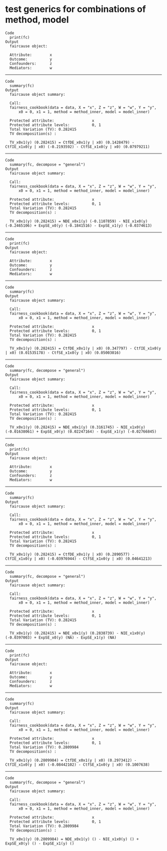 # test generics for combinations of method, model

    Code
      print(fc)
    Output
      faircause object:
      
      Attribute:        x 
      Outcome:          y 
      Confounders:      z 
      Mediators:        w 

---

    Code
      summary(fc)
    Output
      faircause object summary: 
      
      Call:
      fairness_cookbook(data = data, X = "x", Z = "z", W = "w", Y = "y", 
          x0 = 0, x1 = 1, method = method_inner, model = model_inner)
      
      Protected attribute:                 x
      Protected attribute levels:          0, 1
      Total Variation (TV): 0.282415 
      TV decomposition(s) :
      
      TV_x0x1(y) (0.282415) = CtfDE_x0x1(y | x0) (0.1428479) - CtfIE_x1x0(y | x0) (-0.2193592) - CtfSE_x1x0(y | x0) (0.07979211)

---

    Code
      summary(fc, decompose = "general")
    Output
      faircause object summary: 
      
      Call:
      fairness_cookbook(data = data, X = "x", Z = "z", W = "w", Y = "y", 
          x0 = 0, x1 = 1, method = method_inner, model = model_inner)
      
      Protected attribute:                 x
      Protected attribute levels:          0, 1
      Total Variation (TV): 0.282415 
      TV decomposition(s) :
      
      TV_x0x1(y) (0.282415) = NDE_x0x1(y) (-0.1107859) - NIE_x1x0(y) (-0.2465106) + ExpSE_x0(y) (-0.1841516) - ExpSE_x1(y) (-0.0374613)

---

    Code
      print(fc)
    Output
      faircause object:
      
      Attribute:        x 
      Outcome:          y 
      Confounders:      z 
      Mediators:        w 

---

    Code
      summary(fc)
    Output
      faircause object summary: 
      
      Call:
      fairness_cookbook(data = data, X = "x", Z = "z", W = "w", Y = "y", 
          x0 = 0, x1 = 1, method = method_inner, model = model_inner)
      
      Protected attribute:                 x
      Protected attribute levels:          0, 1
      Total Variation (TV): 0.282415 
      TV decomposition(s) :
      
      TV_x0x1(y) (0.282415) = CtfDE_x0x1(y | x0) (0.347797) - CtfIE_x1x0(y | x0) (0.01535178) - CtfSE_x1x0(y | x0) (0.05003016)

---

    Code
      summary(fc, decompose = "general")
    Output
      faircause object summary: 
      
      Call:
      fairness_cookbook(data = data, X = "x", Z = "z", W = "w", Y = "y", 
          x0 = 0, x1 = 1, method = method_inner, model = model_inner)
      
      Protected attribute:                 x
      Protected attribute levels:          0, 1
      Total Variation (TV): 0.282415 
      TV decomposition(s) :
      
      TV_x0x1(y) (0.282415) = NDE_x0x1(y) (0.3161745) - NIE_x1x0(y) (-0.01638061) + ExpSE_x0(y) (0.02247164) - ExpSE_x1(y) (-0.02766845)

---

    Code
      print(fc)
    Output
      faircause object:
      
      Attribute:        x 
      Outcome:          y 
      Confounders:      z 
      Mediators:        w 

---

    Code
      summary(fc)
    Output
      faircause object summary: 
      
      Call:
      fairness_cookbook(data = data, X = "x", Z = "z", W = "w", Y = "y", 
          x0 = 0, x1 = 1, method = method_inner, model = model_inner)
      
      Protected attribute:                 x
      Protected attribute levels:          0, 1
      Total Variation (TV): 0.282415 
      TV decomposition(s) :
      
      TV_x0x1(y) (0.282415) = CtfDE_x0x1(y | x0) (0.2890577) - CtfIE_x1x0(y | x0) (-0.03976944) - CtfSE_x1x0(y | x0) (0.04641213)

---

    Code
      summary(fc, decompose = "general")
    Output
      faircause object summary: 
      
      Call:
      fairness_cookbook(data = data, X = "x", Z = "z", W = "w", Y = "y", 
          x0 = 0, x1 = 1, method = method_inner, model = model_inner)
      
      Protected attribute:                 x
      Protected attribute levels:          0, 1
      Total Variation (TV): 0.282415 
      TV decomposition(s) :
      
      TV_x0x1(y) (0.282415) = NDE_x0x1(y) (0.2838739) - NIE_x1x0(y) (-0.0397003) + ExpSE_x0(y) (NA) - ExpSE_x1(y) (NA)

---

    Code
      print(fc)
    Output
      faircause object:
      
      Attribute:        x 
      Outcome:          y 
      Confounders:      z 
      Mediators:        w 

---

    Code
      summary(fc)
    Output
      faircause object summary: 
      
      Call:
      fairness_cookbook(data = data, X = "x", Z = "z", W = "w", Y = "y", 
          x0 = 0, x1 = 1, method = method_inner, model = model_inner)
      
      Protected attribute:                 x
      Protected attribute levels:          0, 1
      Total Variation (TV): 0.2809984 
      TV decomposition(s) :
      
      TV_x0x1(y) (0.2809984) = CtfDE_x0x1(y | x0) (0.2973412) - CtfIE_x1x0(y | x0) (-0.08442102) - CtfSE_x1x0(y | x0) (0.1007638)

---

    Code
      summary(fc, decompose = "general")
    Output
      faircause object summary: 
      
      Call:
      fairness_cookbook(data = data, X = "x", Z = "z", W = "w", Y = "y", 
          x0 = 0, x1 = 1, method = method_inner, model = model_inner)
      
      Protected attribute:                 x
      Protected attribute levels:          0, 1
      Total Variation (TV): 0.2809984 
      TV decomposition(s) :
      
      TV_x0x1(y) (0.2809984) = NDE_x0x1(y) () - NIE_x1x0(y) () + ExpSE_x0(y) () - ExpSE_x1(y) ()

